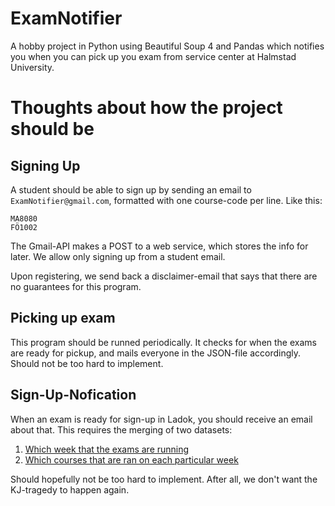 # ExamNotifier
A hobby project in Python using Beautiful Soup 4 and Pandas which notifies you when you can pick up you exam from service center at Halmstad University.

# Thoughts about how the project should be

## Signing Up
A student should be able to sign up by sending an email to `ExamNotifier@gmail.com`, formatted with one course-code per line. Like this:
```
MA8080
FÖ1002
```
The Gmail-API makes a POST to a web service, which stores the info for later. We allow only signing up from a student email.

Upon registering, we send back a disclaimer-email that says that there are no guarantees for this program.

## Picking up exam

This program should be runned periodically. It checks for when the exams are ready for pickup, and mails everyone in the JSON-file accordingly.
Should not be too hard to implement.

## Sign-Up-Nofication

When an exam is ready for sign-up in Ladok, you should receive an email about that. This requires the merging of two datasets:

1. [Which week that the exams are running](https://www.hh.se/student/innehall-a-o/tenta.html)
2. [Which courses that are ran on each particular week](https://cloud.timeedit.net/hh/web/schema/ri1Q5052.html)

Should hopefully not be too hard to implement. After all, we don't want the KJ-tragedy to happen again.
